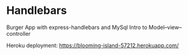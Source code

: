 # Handlebars

Burger App with express-handlebars and MySql
Intro to Model–view–controller

Heroku deployment:
https://blooming-island-57212.herokuapp.com/